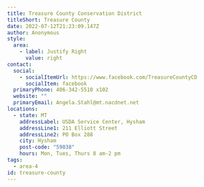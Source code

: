 ```yaml
---
title: Treasure County Conservation District
titleShort: Treasure County
date: 2022-07-12T21:23:09.147Z
author: Anonymous
style:
  area:
    - label: Justify Right
      value: right
contact:
  social:
    - socialItemUrl: https://www.facebook.com/TreasureCountyCD
      socialItem: facebook
  primaryPhone: 406-342-5510 x102
  website: ""
  primaryEmail: Angela.Stahl@mt.nacdnet.net
locations:
  - state: MT
    addressLabel: USDA Service Center, Hysham
    addressLine1: 211 Elliott Street
    addressLine2: PO Box 288
    city: Hysham
    post-code: "59038"
    hours: Mon, Tues, Thurs 8 am-2 pm
tags:
  - area-4
id: treasure-county
---
```

